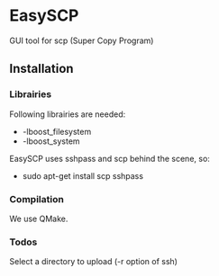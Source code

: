 # EasySCP

GUI tool for scp (Super Copy Program)

## Installation

### Librairies

Following librairies are needed:
* -lboost_filesystem 
* -lboost_system

EasySCP uses sshpass and scp behind the scene, so:
* sudo apt-get install scp sshpass

### Compilation

We use QMake.

### Todos

Select a directory to upload (-r option of ssh)

